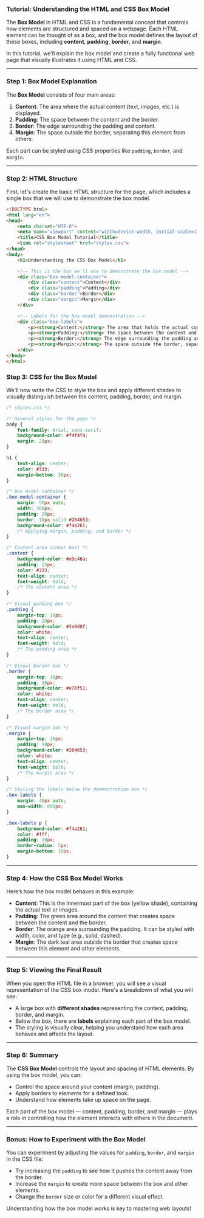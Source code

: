 ### Tutorial: Understanding the HTML and CSS Box Model

The **Box Model** in HTML and CSS is a fundamental concept that controls how elements are structured and spaced on a webpage. Each HTML element can be thought of as a box, and the box model defines the layout of these boxes, including **content**, **padding**, **border**, and **margin**.

In this tutorial, we'll explain the box model and create a fully functional web page that visually illustrates it using HTML and CSS.

---

### Step 1: Box Model Explanation

The **Box Model** consists of four main areas:
1. **Content**: The area where the actual content (text, images, etc.) is displayed.
2. **Padding**: The space between the content and the border.
3. **Border**: The edge surrounding the padding and content.
4. **Margin**: The space outside the border, separating this element from others.

Each part can be styled using CSS properties like `padding`, `border`, and `margin`.

---

### Step 2: HTML Structure

First, let's create the basic HTML structure for the page, which includes a single box that we will use to demonstrate the box model.

```html
<!DOCTYPE html>
<html lang="en">
<head>
    <meta charset="UTF-8">
    <meta name="viewport" content="width=device-width, initial-scale=1.0">
    <title>CSS Box Model Tutorial</title>
    <link rel="stylesheet" href="styles.css">
</head>
<body>
    <h1>Understanding the CSS Box Model</h1>

    <!-- This is the box we'll use to demonstrate the box model -->
    <div class="box-model-container">
        <div class="content">Content</div>
        <div class="padding">Padding</div>
        <div class="border">Border</div>
        <div class="margin">Margin</div>
    </div>

    <!-- Labels for the box model demonstration -->
    <div class="box-labels">
        <p><strong>Content:</strong> The area that holds the actual content (text, images, etc.).</p>
        <p><strong>Padding:</strong> The space between the content and the border.</p>
        <p><strong>Border:</strong> The edge surrounding the padding and content.</p>
        <p><strong>Margin:</strong> The space outside the border, separating this element from others.</p>
    </div>
</body>
</html>
```

### Step 3: CSS for the Box Model

We'll now write the CSS to style the box and apply different shades to visually distinguish between the content, padding, border, and margin.

```css
/* styles.css */

/* General styles for the page */
body {
    font-family: Arial, sans-serif;
    background-color: #f4f4f4;
    margin: 20px;
}

h1 {
    text-align: center;
    color: #333;
    margin-bottom: 30px;
}

/* Box model container */
.box-model-container {
    margin: 50px auto;
    width: 300px;
    padding: 20px;
    border: 10px solid #264653;
    background-color: #f4a261;
    /* Applying margin, padding, and border */
}

/* Content area (inner box) */
.content {
    background-color: #e9c46a;
    padding: 15px;
    color: #333;
    text-align: center;
    font-weight: bold;
    /* The content area */
}

/* Visual padding box */
.padding {
    margin-top: 10px;
    padding: 20px;
    background-color: #2a9d8f;
    color: white;
    text-align: center;
    font-weight: bold;
    /* The padding area */
}

/* Visual border box */
.border {
    margin-top: 10px;
    padding: 10px;
    background-color: #e76f51;
    color: white;
    text-align: center;
    font-weight: bold;
    /* The border area */
}

/* Visual margin box */
.margin {
    margin-top: 10px;
    padding: 10px;
    background-color: #264653;
    color: white;
    text-align: center;
    font-weight: bold;
    /* The margin area */
}

/* Styling the labels below the demonstration box */
.box-labels {
    margin: 40px auto;
    max-width: 600px;
}

.box-labels p {
    background-color: #f4a261;
    color: #fff;
    padding: 10px;
    border-radius: 5px;
    margin-bottom: 10px;
}
```

---

### Step 4: How the CSS Box Model Works

Here’s how the box model behaves in this example:

- **Content**: This is the innermost part of the box (yellow shade), containing the actual text or images.
- **Padding**: The green area around the content that creates space between the content and the border.
- **Border**: The orange area surrounding the padding. It can be styled with width, color, and type (e.g., solid, dashed).
- **Margin**: The dark teal area outside the border that creates space between this element and other elements.

---

### Step 5: Viewing the Final Result

When you open the HTML file in a browser, you will see a visual representation of the CSS box model. Here's a breakdown of what you will see:

- A large box with **different shades** representing the content, padding, border, and margin.
- Below the box, there are **labels** explaining each part of the box model.
- The styling is visually clear, helping you understand how each area behaves and affects the layout.

---

### Step 6: Summary

The **CSS Box Model** controls the layout and spacing of HTML elements. By using the box model, you can:
- Control the space around your content (margin, padding).
- Apply borders to elements for a defined look.
- Understand how elements take up space on the page.

Each part of the box model — content, padding, border, and margin — plays a role in controlling how the element interacts with others in the document.

---

### Bonus: How to Experiment with the Box Model

You can experiment by adjusting the values for `padding`, `border`, and `margin` in the CSS file:

- Try increasing the `padding` to see how it pushes the content away from the border.
- Increase the `margin` to create more space between the box and other elements.
- Change the `border` size or color for a different visual effect.

Understanding how the box model works is key to mastering web layouts!